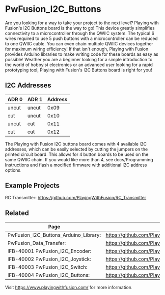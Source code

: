# PwFusion_I2C_Buttons

Are you looking for a way to take your project to the next level? Playing with Fusion's I2C Buttons board is the way to go! This device greatly simplifies connectivity to a microcontroller through the QWIIC system. The typical 6 wires required to use 5 push buttons with a microcontroller can be reduced to one QWIIC cable. You can even chain multiple QWIIC devices together for maximum wiring efficiency! If that isn't enough, Playing with Fusion provides Arduino libraries to make writing code for these boards as easy as possible! Weather you are a beginner looking for a simple introduction to the world of hobbyist electronics or an advanced user looking for a rapid prototyping tool, Playing with Fusion's I2C Buttons board is right for you!

## I2C Addresses

| ADR 0   |   ADR 1   |   Address |
| --- | --- | --- |
| uncut   |   uncut   |   0x09 |
| cut     |   uncut   |   0x10 |
| uncut   |   cut     |   0x11 |
| cut     |   cut     |   0x12 |

The Playing with Fusion I2C buttons board comes with 4 available I2C addresses, which can be easily selected by cutting the jumpers on the printed circuit board. This allows for 4 button boards to be used on the same QWIIC chain. If you would like more than 4, see docs/Programming Instructions and flash a modified firmware with additional I2C address options.

## Example Projects
RC Transmitter: https://github.com/PlayingWithFusion/RC_Transmitter

## Related

| Page | Link |
| --- | --- |
| PwFusion_I2C_Buttons_Arduino_Library:  | https://github.com/PlayingWithFusion/PwFusion_I2C_Buttons_Arduino_Library |
| PwFusion_Data_Transfer:           |      https://github.com/PlayingWithFusion/PwFusion_Data_Transfer |
| IFB-40001 PwFusion_I2C_Encoder:   |  https://github.com/PlayingWithFusion/PwFusion_I2C_Encoder |
| IFB-40002 PwFusion_I2C_Joystick:  |  https://github.com/PlayingWithFusion/PwFusion_I2C_Joystick |
| IFB-40003 PwFusion_I2C_Switch:    |  https://github.com/PlayingWithFusion/PwFusion_I2C_Switch |
| IFB-40004 PwFusion_I2C_Buttons:   |  https://github.com/PlayingWithFusion/PwFusion_I2C_Buttons |

Visit https://www.playingwithfusion.com/ for more information.
